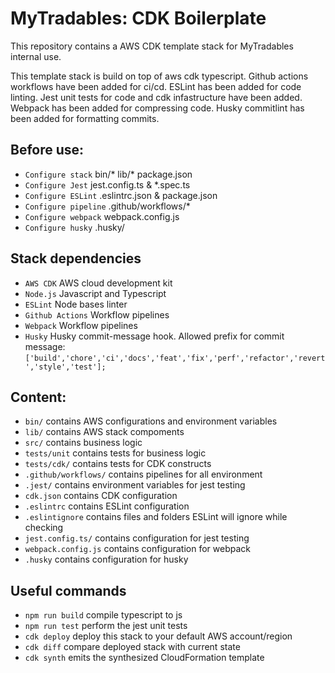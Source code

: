 # MyTradables: CDK Boilerplate

This repository contains a AWS CDK template stack for MyTradables internal use.

This template stack is build on top of aws cdk typescript.
Github actions workflows have been added for ci/cd.
ESLint has been added for code linting.
Jest unit tests for code and cdk infastructure have been added.
Webpack has been added for compressing code.
Husky commitlint has been added for formatting commits.

## Before use:
* `Configure stack`     bin/* lib/* package.json
* `Configure Jest`      jest.config.ts & *.spec.ts
* `Configure ESLint`    .eslintrc.json & package.json
* `Configure pipeline`  .github/workflows/*
* `Configure webpack`   webpack.config.js
* `Configure husky`     .husky/

## Stack dependencies
* `AWS CDK`             AWS cloud development kit
* `Node.js`             Javascript and Typescript
* `ESLint`              Node bases linter
* `Github Actions`      Workflow pipelines   
* `Webpack`             Workflow pipelines   
* `Husky`               Husky commit-message hook. Allowed prefix for commit message: `['build','chore','ci','docs','feat','fix','perf','refactor','revert','style','test'];`

## Content:
* `bin/`                contains AWS configurations and environment variables
* `lib/`                contains AWS stack compoments
* `src/`                contains business logic
* `tests/unit`          contains tests for business logic
* `tests/cdk/`          contains tests for CDK constructs
* `.github/workflows/`  contains pipelines for all environment
* `.jest/`              contains environment variables for jest testing
* `cdk.json`            contains CDK configuration
* `.eslintrc`           contains ESLint configuration
* `.eslintignore`       contains files and folders ESLint will ignore while checking
* `jest.config.ts/`     contains configuration for jest testing
* `webpack.config.js`   contains configuration for webpack
* `.husky`              contains configuration for husky

## Useful commands
* `npm run build`   compile typescript to js
* `npm run test`    perform the jest unit tests
* `cdk deploy`      deploy this stack to your default AWS account/region
* `cdk diff`        compare deployed stack with current state
* `cdk synth`       emits the synthesized CloudFormation template
